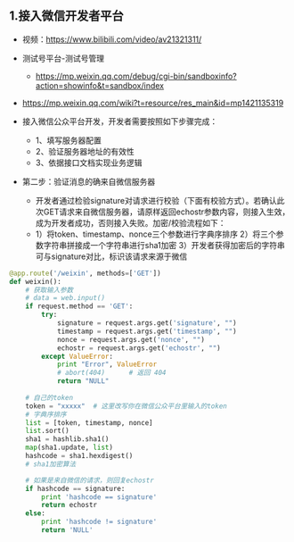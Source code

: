 ## 1.接入微信开发者平台

- 视频：https://www.bilibili.com/video/av21321311/

- 测试号平台-测试号管理
    - https://mp.weixin.qq.com/debug/cgi-bin/sandboxinfo?action=showinfo&t=sandbox/index

- https://mp.weixin.qq.com/wiki?t=resource/res_main&id=mp1421135319
- 接入微信公众平台开发，开发者需要按照如下步骤完成：
    - 1、填写服务器配置
    - 2、验证服务器地址的有效性
    - 3、依据接口文档实现业务逻辑
    
- 第二步：验证消息的确来自微信服务器   
    - 开发者通过检验signature对请求进行校验（下面有校验方式）。若确认此次GET请求来自微信服务器，请原样返回echostr参数内容，则接入生效，成为开发者成功，否则接入失败。加密/校验流程如下：
    - 1）将token、timestamp、nonce三个参数进行字典序排序 2）将三个参数字符串拼接成一个字符串进行sha1加密 3）开发者获得加密后的字符串可与signature对比，标识该请求来源于微信
    
```python
@app.route('/weixin', methods=['GET'])
def weixin():
    # 获取输入参数
    # data = web.input()
    if request.method == 'GET':
        try:
            signature = request.args.get('signature', "")
            timestamp = request.args.get('timestamp', "")
            nonce = request.args.get('nonce', "")
            echostr = request.args.get('echostr', "")
        except ValueError:
            print "Error", ValueError
            # abort(404)      # 返回 404
            return "NULL"
 
    # 自己的token
    token = "xxxxx"  # 这里改写你在微信公众平台里输入的token
    # 字典序排序
    list = [token, timestamp, nonce]
    list.sort()
    sha1 = hashlib.sha1()
    map(sha1.update, list)
    hashcode = sha1.hexdigest()
    # sha1加密算法

    # 如果是来自微信的请求，则回复echostr
    if hashcode == signature:
        print 'hashcode == signature'
        return echostr
    else:
        print 'hashcode != signature'
        return 'NULL'
```    
